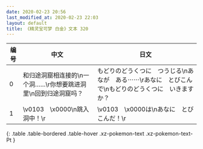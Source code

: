 ```yaml
---
date: 2020-02-23 20:56
last_modified_at: 2020-02-23 22:03
layout: default
title: 《精灵宝可梦 白金》文本 320
---
```

| 编号 | 中文 | 日文 |
| ---- | ---- | ---- |
| 0 | 和归途洞窟相连接的\n一个洞……\r你想要跳进洞里\n回到归途洞窟吗？ | もどりのどうくつに　つうじる\nあなが　ある⋯⋯\rあなに　とびこんで\nもどりのどうくつに　いきますか？ |
| 1 | \v0103　\x0000\n跳入洞中！\r | \v0103　\x0000は\nあなに　とびこんだ！\r |
{: .table .table-bordered .table-hover .xz-pokemon-text .xz-pokemon-text-Pt }